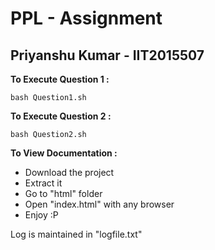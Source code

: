 # PPL - Assignment
## Priyanshu Kumar - IIT2015507


**To Execute Question 1 :** 
```
bash Question1.sh
```

**To Execute Question 2 :**
```
bash Question2.sh
```

**To View Documentation :**
- Download the project
- Extract it
- Go to "html" folder
- Open "index.html" with any browser
- Enjoy :P

Log is maintained in "logfile.txt"
